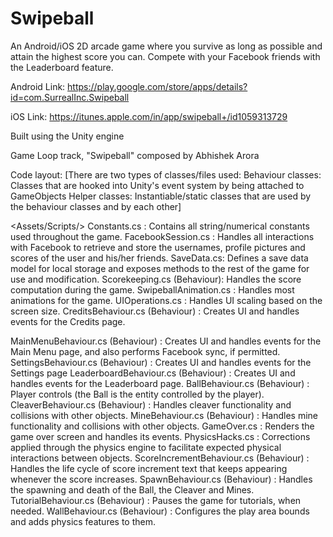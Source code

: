 # Swipeball
An Android/iOS 2D arcade game where you survive as long as possible and attain the highest score you can.
Compete with your Facebook friends with the Leaderboard feature.

Android Link:
https://play.google.com/store/apps/details?id=com.SurrealInc.Swipeball

iOS Link:
https://itunes.apple.com/in/app/swipeball+/id1059313729

Built using the Unity engine

Game Loop track, "Swipeball" composed by Abhishek Arora

Code layout:
[There are two types of classes/files used:
Behaviour classes: Classes that are hooked into Unity's event system by being attached to GameObjects
Helper classes: Instantiable/static classes that are used by the behaviour classes and by each other]

<Assets/Scripts/>
  Constants.cs : Contains all string/numerical constants used throughout the game.
  FacebookSession.cs : Handles all interactions with Facebook to retrieve and store the usernames, profile pictures and scores of the user and his/her friends.
  SaveData.cs: Defines a save data model for local storage and exposes methods to the rest of the game for use and modification.
  Scorekeeping.cs (Behaviour): Handles the score computation during the game.
  SwipeballAnimation.cs : Handles most animations for the game.
  UIOperations.cs : Handles UI scaling based on the screen size.
  <Credits/>
    CreditsBehaviour.cs (Behaviour) : Creates UI and handles events for the Credits page.
  <Main Menu/>
    MainMenuBehaviour.cs (Behaviour) : Creates UI and handles events for the Main Menu page, and also performs Facebook sync, if permitted.
  <Settings/>
    SettingsBehaviour.cs (Behaviour) : Creates UI and handles events for the Settings page
  <Leaderboard/>
    LeaderboardBehaviour.cs (Behaviour) : Creates UI and handles events for the Leaderboard page.
  <Game/>
    BallBehaviour.cs (Behaviour) : Player controls (the Ball is the entity controlled by the player).
    CleaverBehaviour.cs (Behaviour) : Handles cleaver functionality and collisions with other objects.
    MineBehaviour.cs (Behaviour) : Handles mine functionality and collisions with other objects.
    GameOver.cs : Renders the game over screen and handles its events.
    PhysicsHacks.cs : Corrections applied through the physics engine to facilitate expected physical interactions between objects.
    ScoreIncrementBehaviour.cs (Behaviour) : Handles the life cycle of score increment text that keeps appearing whenever the score increases.
    SpawnBehaviour.cs (Behaviour) : Handles the spawning and death of the Ball, the Cleaver and Mines.
    TutorialBehaviour.cs (Behaviour) : Pauses the game for tutorials, when needed.
    WallBehaviour.cs (Behaviour) : Configures the play area bounds and adds physics features to them.
    
